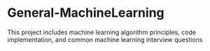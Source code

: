 # General-MachineLearning
 This project includes machine learning algorithm principles, code implementation, and common machine learning interview questions
